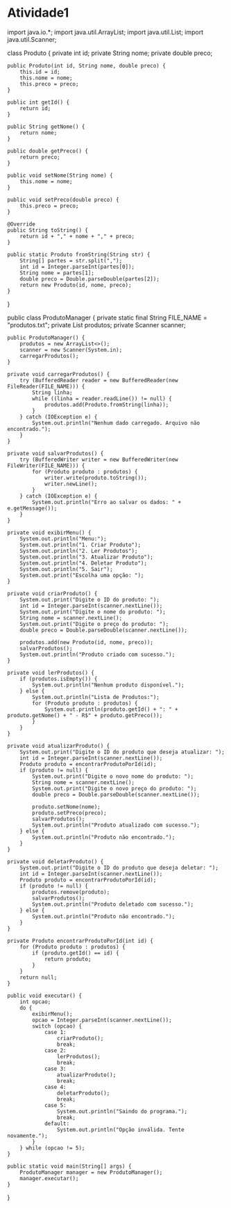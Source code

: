 # Atividade1


import java.io.*;
import java.util.ArrayList;
import java.util.List;
import java.util.Scanner;

class Produto {
    private int id;
    private String nome;
    private double preco;

    public Produto(int id, String nome, double preco) {
        this.id = id;
        this.nome = nome;
        this.preco = preco;
    }

    public int getId() {
        return id;
    }

    public String getNome() {
        return nome;
    }

    public double getPreco() {
        return preco;
    }

    public void setNome(String nome) {
        this.nome = nome;
    }

    public void setPreco(double preco) {
        this.preco = preco;
    }

    @Override
    public String toString() {
        return id + "," + nome + "," + preco;
    }

    public static Produto fromString(String str) {
        String[] partes = str.split(",");
        int id = Integer.parseInt(partes[0]);
        String nome = partes[1];
        double preco = Double.parseDouble(partes[2]);
        return new Produto(id, nome, preco);
    }
}

public class ProdutoManager {
    private static final String FILE_NAME = "produtos.txt";
    private List<Produto> produtos;
    private Scanner scanner;

    public ProdutoManager() {
        produtos = new ArrayList<>();
        scanner = new Scanner(System.in);
        carregarProdutos();
    }

    private void carregarProdutos() {
        try (BufferedReader reader = new BufferedReader(new FileReader(FILE_NAME))) {
            String linha;
            while ((linha = reader.readLine()) != null) {
                produtos.add(Produto.fromString(linha));
            }
        } catch (IOException e) {
            System.out.println("Nenhum dado carregado. Arquivo não encontrado.");
        }
    }

    private void salvarProdutos() {
        try (BufferedWriter writer = new BufferedWriter(new FileWriter(FILE_NAME))) {
            for (Produto produto : produtos) {
                writer.write(produto.toString());
                writer.newLine();
            }
        } catch (IOException e) {
            System.out.println("Erro ao salvar os dados: " + e.getMessage());
        }
    }

    private void exibirMenu() {
        System.out.println("Menu:");
        System.out.println("1. Criar Produto");
        System.out.println("2. Ler Produtos");
        System.out.println("3. Atualizar Produto");
        System.out.println("4. Deletar Produto");
        System.out.println("5. Sair");
        System.out.print("Escolha uma opção: ");
    }

    private void criarProduto() {
        System.out.print("Digite o ID do produto: ");
        int id = Integer.parseInt(scanner.nextLine());
        System.out.print("Digite o nome do produto: ");
        String nome = scanner.nextLine();
        System.out.print("Digite o preço do produto: ");
        double preco = Double.parseDouble(scanner.nextLine());

        produtos.add(new Produto(id, nome, preco));
        salvarProdutos();
        System.out.println("Produto criado com sucesso.");
    }

    private void lerProdutos() {
        if (produtos.isEmpty()) {
            System.out.println("Nenhum produto disponível.");
        } else {
            System.out.println("Lista de Produtos:");
            for (Produto produto : produtos) {
                System.out.println(produto.getId() + ": " + produto.getNome() + " - R$" + produto.getPreco());
            }
        }
    }

    private void atualizarProduto() {
        System.out.print("Digite o ID do produto que deseja atualizar: ");
        int id = Integer.parseInt(scanner.nextLine());
        Produto produto = encontrarProdutoPorId(id);
        if (produto != null) {
            System.out.print("Digite o novo nome do produto: ");
            String nome = scanner.nextLine();
            System.out.print("Digite o novo preço do produto: ");
            double preco = Double.parseDouble(scanner.nextLine());

            produto.setNome(nome);
            produto.setPreco(preco);
            salvarProdutos();
            System.out.println("Produto atualizado com sucesso.");
        } else {
            System.out.println("Produto não encontrado.");
        }
    }

    private void deletarProduto() {
        System.out.print("Digite o ID do produto que deseja deletar: ");
        int id = Integer.parseInt(scanner.nextLine());
        Produto produto = encontrarProdutoPorId(id);
        if (produto != null) {
            produtos.remove(produto);
            salvarProdutos();
            System.out.println("Produto deletado com sucesso.");
        } else {
            System.out.println("Produto não encontrado.");
        }
    }

    private Produto encontrarProdutoPorId(int id) {
        for (Produto produto : produtos) {
            if (produto.getId() == id) {
                return produto;
            }
        }
        return null;
    }

    public void executar() {
        int opcao;
        do {
            exibirMenu();
            opcao = Integer.parseInt(scanner.nextLine());
            switch (opcao) {
                case 1:
                    criarProduto();
                    break;
                case 2:
                    lerProdutos();
                    break;
                case 3:
                    atualizarProduto();
                    break;
                case 4:
                    deletarProduto();
                    break;
                case 5:
                    System.out.println("Saindo do programa.");
                    break;
                default:
                    System.out.println("Opção inválida. Tente novamente.");
            }
        } while (opcao != 5);
    }

    public static void main(String[] args) {
        ProdutoManager manager = new ProdutoManager();
        manager.executar();
    }
}
